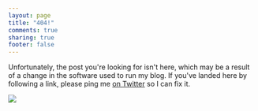 ```yaml
---
layout: page
title: "404!"
comments: true
sharing: true
footer: false
---
```


Unfortunately, the post you're looking for isn't here, which may be a result of a change in the software used to run my blog. If you've landed here by following a link, please ping me [on Twitter](http://twitter.com/iKenndac) so I can fix it.


<img class="center no-border" src="{{ root_url }}/images/404.png">